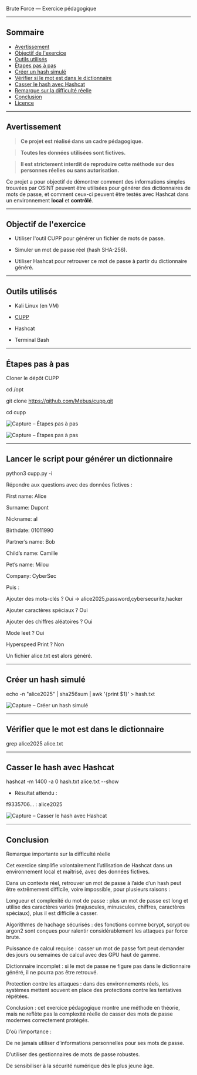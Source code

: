 Brute Force — Exercice pédagogique

---

## Sommaire

- [Avertissement](#avertissement)
- [Objectif de l'exercice](#objectif-de-lexercice)
- [Outils utilisés](#outils-utilisés)
- [Étapes pas à pas](#étapes-pas-à-pas)
- [Créer un hash simulé](#créer-un-hash-simulé)
- [Vérifier si le mot est dans le dictionnaire](#vérifier-si-le-mot-est-dans-le-dictionnaire)
- [Casser le hash avec Hashcat](#casser-le-hash-avec-hashcat)
- [Remarque sur la difficulté réelle](#remarque-sur-la-difficulté-réelle)
- [Conclusion](#conclusion)
- [Licence](#licence)

---

## Avertissement

> **Ce projet est réalisé dans un cadre pédagogique.**  

> **Toutes les données utilisées sont fictives.**  

> **Il est strictement interdit de reproduire cette méthode sur des personnes réelles ou sans autorisation.**


Ce projet a pour objectif de démontrer comment des informations simples trouvées par OSINT peuvent être utilisées pour générer des dictionnaires de mots de passe, et comment ceux-ci peuvent être testés avec Hashcat dans un environnement **local** et **contrôlé**.

---

## **Objectif de l'exercice**


- Utiliser l'outil CUPP pour générer un fichier de mots de passe.

- Simuler un mot de passe réel (hash SHA-256).

- Utiliser Hashcat pour retrouver ce mot de passe à partir du dictionnaire généré.

---

## **Outils utilisés**

- Kali Linux (en VM)

- [CUPP](https://github.com/Mebus/cupp)

- Hashcat

- Terminal Bash

---

## Étapes pas à pas

 Cloner le dépôt CUPP

cd /opt

git clone https://github.com/Mebus/cupp.git

cd cupp

![Capture – Étapes pas à pas](cupp1.PNG)

![Capture – Étapes pas à pas](cupp3.PNG)

---

## Lancer le script pour générer un dictionnaire

python3 cupp.py -i


Répondre aux questions avec des données fictives :

First name: Alice

Surname: Dupont

Nickname: al

Birthdate: 01011990

Partner’s name: Bob

Child’s name: Camille

Pet’s name: Milou

Company: CyberSec


Puis :

Ajouter des mots-clés ? Oui → alice2025,password,cybersecurite,hacker

Ajouter caractères spéciaux ? Oui

Ajouter des chiffres aléatoires ? Oui

Mode leet ? Oui

Hyperspeed Print ? Non

Un fichier alice.txt est alors généré.

---


## Créer un hash simulé

echo -n "alice2025" | sha256sum | awk '{print $1}' > hash.txt

![Capture – Créer un hash simulé](cupp8.PNG)

---

## Vérifier que le mot est dans le dictionnaire

grep alice2025 alice.txt

---

## Casser le hash avec Hashcat

hashcat -m 1400 -a 0 hash.txt alice.txt --show

- Résultat attendu :

f9335706... : alice2025

![Capture – Casser le hash avec Hashcat](cupp10.PNG)

---

## Conclusion

Remarque importante sur la difficulté réelle


Cet exercice simplifie volontairement l’utilisation de Hashcat dans un environnement local et maîtrisé, avec des données fictives.


Dans un contexte réel, retrouver un mot de passe à l’aide d’un hash peut être extrêmement difficile, voire impossible, pour plusieurs raisons :

Longueur et complexité du mot de passe : plus un mot de passe est long et utilise des caractères variés (majuscules, minuscules, chiffres, caractères spéciaux), plus il est difficile à casser.

Algorithmes de hachage sécurisés : des fonctions comme bcrypt, scrypt ou argon2 sont conçues pour ralentir considérablement les attaques par force brute.

Puissance de calcul requise : casser un mot de passe fort peut demander des jours ou semaines de calcul avec des GPU haut de gamme.

Dictionnaire incomplet : si le mot de passe ne figure pas dans le dictionnaire généré, il ne pourra pas être retrouvé.

Protection contre les attaques : dans des environnements réels, les systèmes mettent souvent en place des protections contre les tentatives répétées.



Conclusion : cet exercice pédagogique montre une méthode en théorie, mais ne reflète pas la complexité réelle de casser des mots de passe modernes correctement protégés.


D’où l’importance :

De ne jamais utiliser d’informations personnelles pour ses mots de passe.

D’utiliser des gestionnaires de mots de passe robustes.

De sensibiliser à la sécurité numérique dès le plus jeune âge.

























